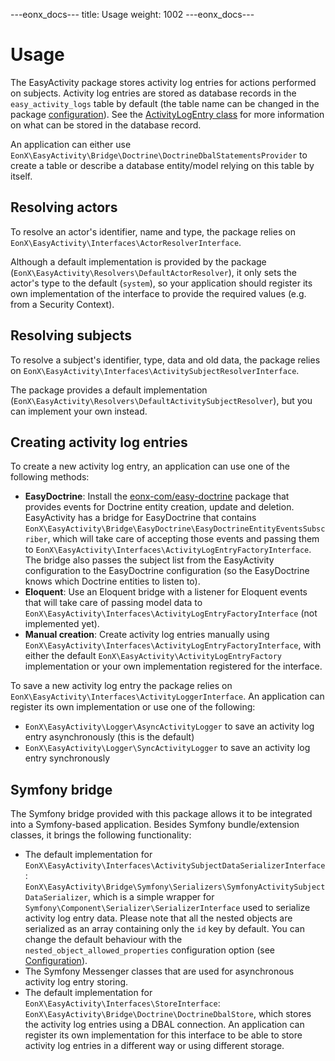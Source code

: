 ---eonx_docs---
title: Usage
weight: 1002
---eonx_docs---

# Usage

The EasyActivity package stores activity log entries for actions performed on subjects. Activity log entries are stored
as database records in the `easy_activity_logs` table by default (the table name can be changed in the package
[configuration][1]). See the [ActivityLogEntry class][2] for more information on what can be stored in the database
record.

An application can either use `EonX\EasyActivity\Bridge\Doctrine\DoctrineDbalStatementsProvider` to create a table or
describe a database entity/model relying on this table by itself.

## Resolving actors

To resolve an actor's identifier, name and type, the package relies on
`EonX\EasyActivity\Interfaces\ActorResolverInterface`.

Although a default implementation is provided by the package (`EonX\EasyActivity\Resolvers\DefaultActorResolver`), it
only sets the actor's type to the default (`system`), so your application should register its own implementation of the
interface to provide the required values (e.g. from a Security Context).

## Resolving subjects

To resolve a subject's identifier, type, data and old data, the package relies on
`EonX\EasyActivity\Interfaces\ActivitySubjectResolverInterface`.

The package provides a default implementation (`EonX\EasyActivity\Resolvers\DefaultActivitySubjectResolver`), but you
can implement your own instead.

## Creating activity log entries

To create a new activity log entry, an application can use one of the following methods:

- **EasyDoctrine**: Install the [eonx-com/easy-doctrine][3] package that provides events for Doctrine entity creation,
  update and deletion. EasyActivity has a bridge for EasyDoctrine that contains
  `EonX\EasyActivity\Bridge\EasyDoctrine\EasyDoctrineEntityEventsSubscriber`, which will take care of accepting those
  events and passing them to `EonX\EasyActivity\Interfaces\ActivityLogEntryFactoryInterface`. The bridge also passes the
  subject list from the EasyActivity configuration to the EasyDoctrine configuration (so the EasyDoctrine knows which
  Doctrine entities to listen to).
- **Eloquent**: Use an Eloquent bridge with a listener for Eloquent events that will take care of passing model data to
  `EonX\EasyActivity\Interfaces\ActivityLogEntryFactoryInterface` (not implemented yet).
- **Manual creation**: Create activity log entries manually using
  `EonX\EasyActivity\Interfaces\ActivityLogEntryFactoryInterface`, with either the default
  `EonX\EasyActivity\ActivityLogEntryFactory` implementation or your own implementation registered for the interface.

To save a new activity log entry the package relies on `EonX\EasyActivity\Interfaces\ActivityLoggerInterface`. An
application can register its own implementation or use one of the following:

- `EonX\EasyActivity\Logger\AsyncActivityLogger` to save an activity log entry asynchronously (this is the default)
- `EonX\EasyActivity\Logger\SyncActivityLogger` to save an activity log entry synchronously

## Symfony bridge

The Symfony bridge provided with this package allows it to be integrated into a Symfony-based application. Besides
Symfony bundle/extension classes, it brings the following functionality:

- The default implementation for `EonX\EasyActivity\Interfaces\ActivitySubjectDataSerializerInterface`:
  `EonX\EasyActivity\Bridge\Symfony\Serializers\SymfonyActivitySubjectDataSerializer`, which is a simple wrapper for
  `Symfony\Component\Serializer\SerializerInterface` used to serialize activity log entry data. Please note that all
  the nested objects are serialized as an array containing only the `id` key by default. You can change the default
  behaviour with the `nested_object_allowed_properties` configuration option (see [Configuration][4]).
- The Symfony Messenger classes that are used for asynchronous activity log entry storing.
- The default implementation for `EonX\EasyActivity\Interfaces\StoreInterface`:
  `EonX\EasyActivity\Bridge\Doctrine\DoctrineDbalStore`, which stores the activity log entries using a DBAL connection.
  An application can register its own implementation for this interface to be able to store activity log entries in a
  different way or using different storage.

[1]: config.md
[2]: activity-log-entry.md
[3]: https://github.com/eonx-com/easy-doctrine
[4]: config.md
